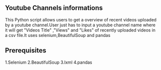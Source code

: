 ## Youtube Channels informations

This Python script allows users to get a overview of recent videos uploaded by a youtube channel.User just has to input a youtube channel name
where it will get "Videos Title" ,"Views" and "Likes" of recently uploaded videos in a csv file.It uses selenium,BeautifulSoup and pandas

## Prerequisites

1.Selenium
2.BeautifulSoup
3.lxml
4.pandas
